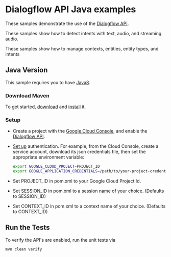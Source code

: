 # Dialogflow API Java examples

These samples demonstrate the use of the [Dialogflow API][dialogflow].

These samples show how to detect intents with text, audio, and streaming audio.

These samples show how to manage contexts, entities, entity types, and intents

[dialogflow]: https://dialogflow.com/docs/getting-started/basics
[google-cloud-java]: https://github.com/GoogleCloudPlatform/google-cloud-java

## Java Version

This sample requires you to have
[Java8](https://docs.oracle.com/javase/8/docs/technotes/guides/install/install_overview.html).

### Download Maven

To get started, [download][maven-download] and [install][maven-install] it.

[maven]: https://maven.apache.org
[maven-download]: https://maven.apache.org/download.cgi
[maven-install]: https://maven.apache.org/install.html

### Setup

* Create a project with the [Google Cloud Console][cloud-console], and enable
  the [Dialogflow API][dialogflow-api].
* [Set up][auth] authentication. For
    example, from the Cloud Console, create a service account,
    download its json credentials file, then set the appropriate environment
    variable:

    ```bash
    export GOOGLE_CLOUD_PROJECT=PROJECT_ID
    export GOOGLE_APPLICATION_CREDENTIALS=/path/to/your-project-credentials.json
    ```
* Set PROJECT_ID in pom.xml to your Google Cloud Project Id.
* Set SESSION_ID in pom.xml to a session name of your choice. (Defaults to SESSION_ID)
* Set CONTEXT_ID in pom.xml to a context name of your choice. (Defaults to CONTEXT_ID)

[cloud-console]: https://console.cloud.google.com
[dialogflow-api]: https://console.cloud.google.com/apis/library/dialogflow.googleapis.com
[auth]: https://cloud.google.com/docs/authentication/getting-started

## Run the Tests

To verify the API's are enabled, run the unit tests via

```bash
mvn clean verify
```